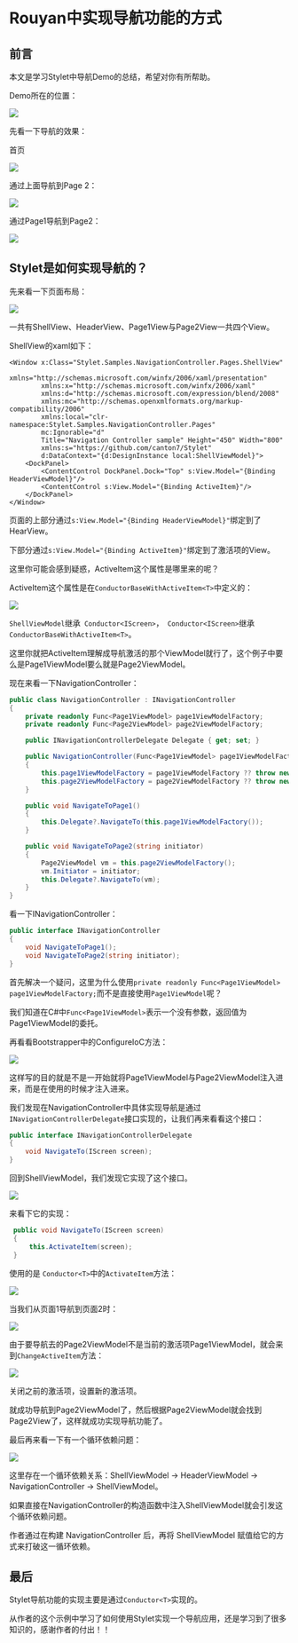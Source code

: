 # Rouyan中实现导航功能的方式

## 前言

本文是学习Stylet中导航Demo的总结，希望对你有所帮助。

Demo所在的位置：


![](https://files.mdnice.com/user/50031/37daa95c-8b5a-4c63-87a0-c04f7274d161.png)

先看一下导航的效果：

首页


![](https://files.mdnice.com/user/50031/58945453-39d5-492f-8ee7-f046eab10dee.png)

通过上面导航到Page 2：

![](https://files.mdnice.com/user/50031/baef169a-3e29-4a20-90d2-11dbbd196b26.png)

通过Page1导航到Page2：

![](https://files.mdnice.com/user/50031/42e9a359-ed49-4683-b61e-b1ccc4cd5be7.png)




## Stylet是如何实现导航的？

先来看一下页面布局：

![](https://files.mdnice.com/user/50031/ff34d76b-0113-486c-b4cf-0bccdb669c1d.png)

一共有ShellView、HeaderView、Page1View与Page2View一共四个View。

ShellView的xaml如下：

```xaml
<Window x:Class="Stylet.Samples.NavigationController.Pages.ShellView"
        xmlns="http://schemas.microsoft.com/winfx/2006/xaml/presentation"
        xmlns:x="http://schemas.microsoft.com/winfx/2006/xaml"
        xmlns:d="http://schemas.microsoft.com/expression/blend/2008"
        xmlns:mc="http://schemas.openxmlformats.org/markup-compatibility/2006"
        xmlns:local="clr-namespace:Stylet.Samples.NavigationController.Pages"
        mc:Ignorable="d"
        Title="Navigation Controller sample" Height="450" Width="800"
        xmlns:s="https://github.com/canton7/Stylet"
        d:DataContext="{d:DesignInstance local:ShellViewModel}">
    <DockPanel>
        <ContentControl DockPanel.Dock="Top" s:View.Model="{Binding HeaderViewModel}"/>
        <ContentControl s:View.Model="{Binding ActiveItem}"/>
    </DockPanel>
</Window>
```

页面的上部分通过`s:View.Model="{Binding HeaderViewModel}"`绑定到了HearView。

下部分通过`s:View.Model="{Binding ActiveItem}"`绑定到了激活项的View。

这里你可能会感到疑惑，ActiveItem这个属性是哪里来的呢？

ActiveItem这个属性是在`ConductorBaseWithActiveItem<T>`中定义的：

![](https://files.mdnice.com/user/50031/c1688653-e37c-4905-aa11-a375f0fb0b21.png)

`ShellViewModel`继承` Conductor<IScreen>`，` Conductor<IScreen>`继承` ConductorBaseWithActiveItem<T>`。

这里你就把ActiveItem理解成导航激活的那个ViewModel就行了，这个例子中要么是Page1ViewModel要么就是Page2ViewModel。

现在来看一下NavigationController：

```csharp
public class NavigationController : INavigationController
{
    private readonly Func<Page1ViewModel> page1ViewModelFactory;
    private readonly Func<Page2ViewModel> page2ViewModelFactory;

    public INavigationControllerDelegate Delegate { get; set; }

    public NavigationController(Func<Page1ViewModel> page1ViewModelFactory, Func<Page2ViewModel> page2ViewModelFactory)
    {
        this.page1ViewModelFactory = page1ViewModelFactory ?? throw new ArgumentNullException(nameof(page1ViewModelFactory));
        this.page2ViewModelFactory = page2ViewModelFactory ?? throw new ArgumentNullException(nameof(page2ViewModelFactory));
    }

    public void NavigateToPage1()
    {
        this.Delegate?.NavigateTo(this.page1ViewModelFactory());
    }

    public void NavigateToPage2(string initiator)
    {
        Page2ViewModel vm = this.page2ViewModelFactory();
        vm.Initiator = initiator;
        this.Delegate?.NavigateTo(vm);
    }
}
```

看一下INavigationController：

```csharp
public interface INavigationController
{
    void NavigateToPage1();
    void NavigateToPage2(string initiator);
}
```

首先解决一个疑问，这里为什么使用`private readonly Func<Page1ViewModel> page1ViewModelFactory;`而不是直接使用`Page1ViewModel`呢？

我们知道在C#中`Func<Page1ViewModel>`表示一个没有参数，返回值为Page1ViewModel的委托。

再看看Bootstrapper中的ConfigureIoC方法：

![](https://files.mdnice.com/user/50031/5be1f259-e4af-402f-bd75-6daa97563081.png)

这样写的目的就是不是一开始就将Page1ViewModel与Page2ViewModel注入进来，而是在使用的时候才注入进来。

我们发现在NavigationController中具体实现导航是通过`INavigationControllerDelegate`接口实现的，让我们再来看看这个接口：

```csharp
public interface INavigationControllerDelegate
{
    void NavigateTo(IScreen screen);
}
```

回到ShellViewModel，我们发现它实现了这个接口。

![](https://files.mdnice.com/user/50031/2908c189-80df-4a7f-86a3-b81c38aaf4d5.png)

来看下它的实现：

```csharp
 public void NavigateTo(IScreen screen)
 {
     this.ActivateItem(screen);
 }
 ```
 
 使用的是 `Conductor<T>`中的`ActivateItem`方法：
 
![](https://files.mdnice.com/user/50031/e19370d7-142a-4efd-b5cb-9fbe0ab74cfd.png)

当我们从页面1导航到页面2时：

![](https://files.mdnice.com/user/50031/2e2a3829-dc67-4154-bb86-7a7177fab922.png)

由于要导航去的Page2ViewModel不是当前的激活项Page1ViewModel，就会来到`ChangeActiveItem`方法：

![](https://files.mdnice.com/user/50031/b6780c0f-73b5-4181-9379-0955adc5f01a.png)

关闭之前的激活项，设置新的激活项。

就成功导航到Page2ViewModel了，然后根据Page2ViewModel就会找到Page2View了，这样就成功实现导航功能了。

最后再来看一下有一个循环依赖问题：

![](https://files.mdnice.com/user/50031/d30db8cb-2c1f-4741-86a9-5534c11cefe9.png)

这里存在一个循环依赖关系：ShellViewModel -> HeaderViewModel -> NavigationController -> ShellViewModel。

如果直接在NavigationController的构造函数中注入ShellViewModel就会引发这个循环依赖问题。

作者通过在构建 NavigationController 后，再将 ShellViewModel 赋值给它的方式来打破这一循环依赖。

## 最后
Stylet导航功能的实现主要是通过`Conductor<T>`实现的。

从作者的这个示例中学习了如何使用Stylet实现一个导航应用，还是学习到了很多知识的，感谢作者的付出！！